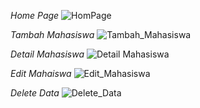 *Home Page*
![HomPage](https://github.com/user-attachments/assets/34a9a6f0-4d01-4450-85f0-b1fd6e64cb28)

*Tambah Mahasiswa*
![Tambah_Mahasiswa](https://github.com/user-attachments/assets/449ca743-68dc-4f68-a8e7-66536280ddad)

*Detail Mahasiswa*
![Detail Mahasiswa](https://github.com/user-attachments/assets/ed4a2875-bce7-4b22-927e-fba633a76ac9)

*Edit Mahaiswa*
![Edit_Mahasiswa](https://github.com/user-attachments/assets/acab51c9-fa34-48fe-af73-639e2d7d8fbb)

*Delete Data*
![Delete_Data](https://github.com/user-attachments/assets/914b8b6c-5a82-49bb-89c0-1be06b4ca7f3)

